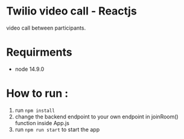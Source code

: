 # Twilio video call - Reactjs 
   video call between participants.

# Requirments 
 - node 14.9.0


# How to run : 
 1. run `npm install`
 2. change the backend endpoint to your own endpoint in joinRoom() function inside App.js
 3. run `npm run start` to start the app
